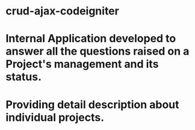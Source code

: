 # crud-ajax-codeigniter

# Internal Application developed to answer all the questions raised on a Project's management and its status.
# Providing detail description about individual projects.
